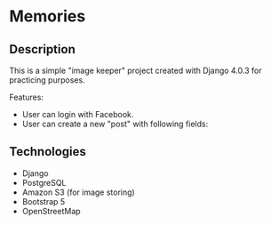 # Memories

## Description
This is a simple "image keeper" project created with Django 4.0.3 for practicing purposes.

Features:
- User can login with Facebook.
- User can create a new "post" with following fields:

## Technologies
- Django
- PostgreSQL
- Amazon S3 (for image storing)
- Bootstrap 5
- OpenStreetMap